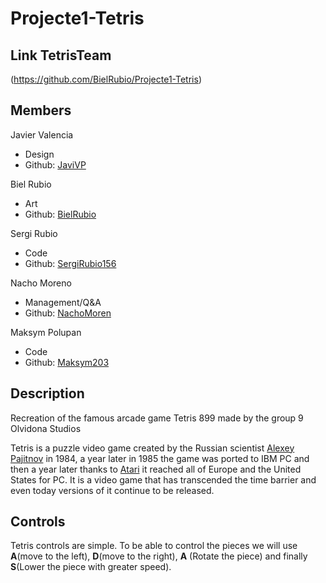 # Projecte1-Tetris

## Link TetrisTeam
  (https://github.com/BielRubio/Projecte1-Tetris)
  
## Members

Javier Valencia 

* Design
* Github: [JaviVP](https://github.com/JaviVP)

Biel Rubio

* Art
* Github: [BielRubio](https://github.com/BielRubio)

Sergi Rubio

* Code
* Github: [SergiRubio156](https://github.com/SergiRubio156)

Nacho Moreno

* Management/Q&A
* Github: [NachoMoren](https://github.com/NachoMoren)

Maksym Polupan

* Code
* Github: [Maksym203](https://github.com/Maksym203)

## Description

Recreation of the famous arcade game Tetris 899 made by the group 9 Olvidona Studios

Tetris is a puzzle video game created by the Russian scientist [Alexey Pajitnov](https://en.wikipedia.org/wiki/Alexey_Pajitnov) in 1984, a year later in 1985 the game was ported to IBM PC and then a year later thanks to [Atari](https://www.atari.com/) it reached all of Europe and the United States for PC. It is a video game that has transcended the time barrier and even today versions of it continue to be released.

## Controls

Tetris controls are simple.
To be able to control the pieces we will use **A**(move to the left), **D**(move to the right), **A** (Rotate the piece) and finally **S**(Lower the piece with greater speed).







 
